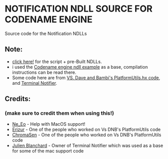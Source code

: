 # NOTIFICATION NDLL SOURCE FOR CODENAME ENGINE
Source code for the Notification NDLLs

## Note:
* [click here!](https://github.com/joaquinLOL123/CNE-Notification-Script-and-NDLLs) for the script + pre-Built NDLLs.
* i used the [Codename engine ndll example](https://github.com/FNF-CNE-Devs/ndll-example) as a base, compilation instructions can be read there.
* Some code here are from [VS. Dave and Bambi's PlatformUtils.hx code](https://github.com/BemboLikePizza/VsDave/blob/main/source/PlatformUtil.hx), and [Terminal Notifier](https://github.com/julienXX/terminal-notifier).

## Credits:
### (make sure to credit them when using this!)

* [Ne_Eo](https://github.com/NeeEoo) - Help with MacOS support!
* [Erizur](https://github.com/Erizur) - One of the people who worked on Vs DNB's PlatformUtils code
* [ChromaSen](https://github.com/ChromaSen) - One of the people who worked on Vs DNB's PlatformUtils code
* [Julien Blanchard](https://github.com/julienXX) - Owner of Terminal Notifier which was used as a base for some of the mac support code
